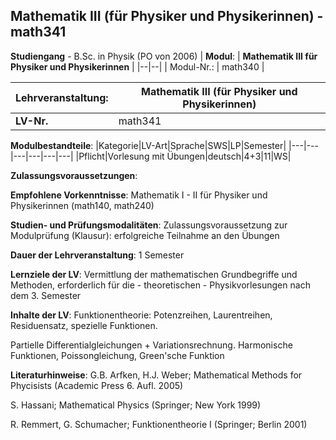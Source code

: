 ## Mathematik III (für Physiker und Physikerinnen) - math341

**Studiengang** - B.Sc. in Physik (PO von 2006)
| **Modul**: | **Mathematik III für Physiker und Physikerinnen** |
|--|--|
| Modul-Nr.: | math340 |

| **Lehrveranstaltung**: | Mathematik III (für Physiker und Physikerinnen) |
|------|------|
| **LV-Nr.** | math341 |

**Modulbestandteile**:
|Kategorie|LV-Art|Sprache|SWS|LP|Semester|
|---|---|---|---|---|---|
|Pflicht|Vorlesung mit Übungen|deutsch|4+3|11|WS|

**Zulassungsvoraussetzungen**:


**Empfohlene Vorkenntnisse**:
Mathematik I - II für Physiker und Physikerinnen (math140, math240)

**Studien- und Prüfungsmodalitäten**:
Zulassungsvoraussetzung zur Modulprüfung (Klausur): erfolgreiche Teilnahme an den Übungen

**Dauer der Lehrveranstaltung**:
1 Semester

**Lernziele der LV**:
Vermittlung der mathematischen Grundbegriffe und Methoden, erforderlich für die - theoretischen - Physikvorlesungen nach dem 3. Semester

**Inhalte der LV**:
Funktionentheorie: Potenzreihen, Laurentreihen, Residuensatz, spezielle Funktionen.

Partielle Differentialgleichungen + Variationsrechnung. Harmonische Funktionen, Poissongleichung, Green'sche Funktion

**Literaturhinweise**:
G.B. Arfken, H.J. Weber; Mathematical Methods for Phycisists (Academic Press 6. Aufl. 2005)

S. Hassani; Mathematical Physics (Springer; New York 1999)

R. Remmert, G. Schumacher; Funktionentheorie I (Springer; Berlin 2001)


